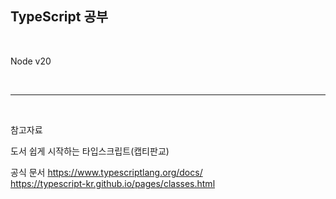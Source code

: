 ## TypeScript 공부

</br>

Node v20

<br />

---

<br />

참고자료
<br />

도서
쉽게 시작하는 타입스크립트(캡티판교)

공식 문서
https://www.typescriptlang.org/docs/
<br />
https://typescript-kr.github.io/pages/classes.html
